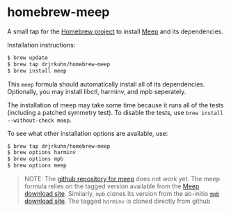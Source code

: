 homebrew-meep
==============

A small tap for the [Homebrew project](http://mxcl.github.com/homebrew/) to install [Meep](http://ab-initio.mit.edu/wiki/index.php/Meep) and its dependencies.

Installation instructions:

```bash
$ brew update
$ brew tap drjrkuhn/homebrew-meep
$ brew install meep
```

This `meep` formula should automatically install all of its dependencies. Optionally, you may install libctl, harminv, and mpb seperately.

The installation of meep may take some time because it runs all of the tests (including a patched symmetry test). To disable the tests, use `brew install --without-check meep`.

To see what other installation options are available, use:

```bash
$ brew tap drjrkuhn/homebrew-meep
$ brew options harminv
$ brew options mpb
$ brew options meep
```

> NOTE: The [github repository for meep](https://github.com/stevengj/meep) does not work yet. The meep formula relies on the tagged version available from the [Meep download site](http://ab-initio.mit.edu/wiki/index.php/Meep_download). Similarly, `mpb` clones its version from the ab-initio [`mpb` download site](http://ab-initio.mit.edu/wiki/index.php/MIT_Photonic_Bands#MPB_download). The tagged `harminv` is cloned directly from github 
